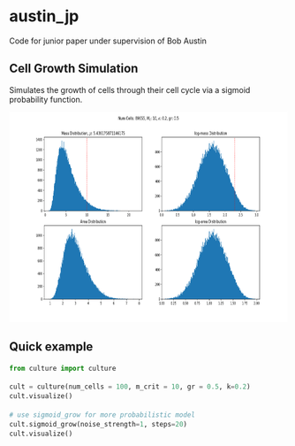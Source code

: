 # austin_jp
Code for junior paper under supervision of Bob Austin

## Cell Growth Simulation
Simulates the growth of cells through their cell cycle via a sigmoid probability function. 
<p align="center">
    <img width="768" height="380" src="assets\100cells_lognormal.png"
</p>

## Quick example
```python
from culture import culture 

cult = culture(num_cells = 100, m_crit = 10, gr = 0.5, k=0.2)
cult.visualize()

# use sigmoid_grow for more probabilistic model
cult.sigmoid_grow(noise_strength=1, steps=20)  
cult.visualize()
```